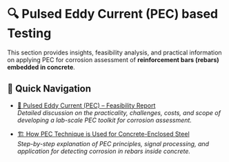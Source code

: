 # 🔍 Pulsed Eddy Current (PEC) based Testing

This section provides insights, feasibility analysis, and practical information on applying PEC for corrosion assessment of **reinforcement bars (rebars) embedded in concrete**.

## 📑 Quick Navigation

- [📘 Pulsed Eddy Current (PEC) – Feasibility Report](PEC_Feasibility.md)  
  *Detailed discussion on the practicality, challenges, costs, and scope of developing a lab-scale PEC toolkit for corrosion assessment.*

- [🏗️ How PEC Technique is Used for Concrete-Enclosed Steel](PEC_Concrete_Steel.md)  
  *Step-by-step explanation of PEC principles, signal processing, and application for detecting corrosion in rebars inside concrete.*

